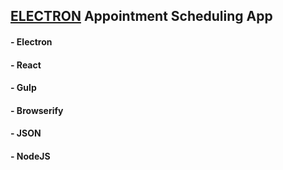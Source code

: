 ## [ELECTRON](http://electron.atom.io/) Appointment Scheduling App

#### - Electron
#### - React
#### - Gulp
#### - Browserify
#### - JSON
#### - NodeJS
